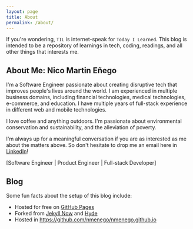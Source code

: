 ```yaml
---
layout: page
title: About
permalink: /about/
---
```


If you're wondering, `TIL` is internet-speak for `Today I Learned`. This blog is intended to be a repository of learnings in tech, coding, readings, and all other things that interests me. 

## About Me: Nico Martin Eñego

I'm a Software Engineer passionate about creating disruptive tech that improves people's lives around the world. I am experienced in multiple business domains, including financial technologies, medical technologies, e-commerce, and education. I have multiple years of full-stack experience in different web and mobile technologies.

I love coffee and anything outdoors. I'm passionate about environmental conservation and sustainability, and the alleviation of poverty.

I'm always up for a meaningful conversation if you are as interested as me about the matters above. So don't hesitate to drop me an email here in [LinkedIn](https://www.linkedin.com/in/nmenego/)!

[Software Engineer | Product Engineer | Full-stack Developer]


## Blog

Some fun facts about the setup of this blog include:

* Hosted for free on [GitHub Pages](https://pages.github.com)
* Forked from [Jekyll Now](https://github.com/barryclark/jekyll-now) and [Hyde](https://github.com/poole/hyde)
* Hosted in https://github.com/nmenego/nmenego.github.io